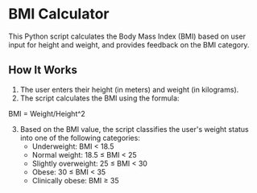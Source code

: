 # BMI Calculator

This Python script calculates the Body Mass Index (BMI) based on user input for height and weight, and provides feedback on the BMI category.

## How It Works
1. The user enters their height (in meters) and weight (in kilograms).
2. The script calculates the BMI using the formula:

BMI = Weight/Height^2

3. Based on the BMI value, the script classifies the user's weight status into one of the following categories:
   - Underweight: BMI < 18.5
   - Normal weight: 18.5 ≤ BMI < 25
   - Slightly overweight: 25 ≤ BMI < 30
   - Obese: 30 ≤ BMI < 35
   - Clinically obese: BMI ≥ 35
